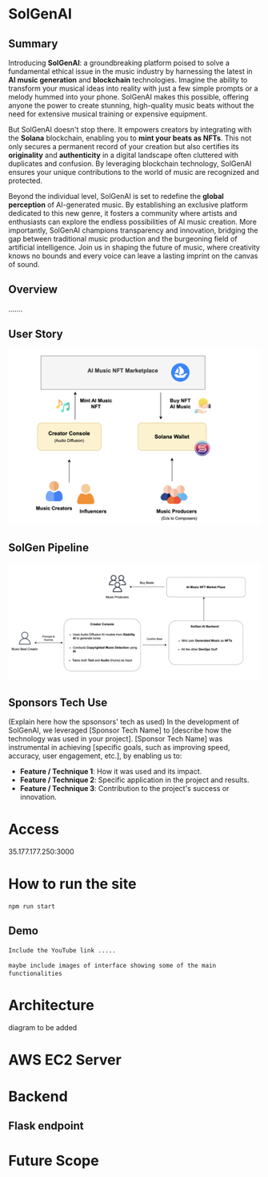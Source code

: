 # SolGenAI

## Summary
Introducing **SolGenAI**: a groundbreaking platform poised to solve a fundamental ethical issue in  the music industry by harnessing the latest in **AI music generation** and **blockchain** technologies. Imagine the ability to transform your musical ideas into reality with just a few simple prompts or a melody hummed into your phone. SolGenAI makes this possible, offering anyone the power to create stunning, high-quality music beats without the need for extensive musical training or expensive equipment.

But SolGenAI doesn't stop there. It empowers creators by integrating with the **Solana** blockchain, enabling you to **mint your beats as NFTs**. This not only secures a permanent record of your creation but also certifies its **originality** and **authenticity** in a digital landscape often cluttered with duplicates and confusion. By leveraging blockchain technology, SolGenAI ensures your unique contributions to the world of music are recognized and protected.

Beyond the individual level, SolGenAI is set to redefine the **global perception** of AI-generated music. By establishing an exclusive platform dedicated to this new genre, it fosters a community where artists and enthusiasts can explore the endless possibilities of AI music creation. More importantly, SolGenAI champions transparency and innovation, bridging the gap between traditional music production and the burgeoning field of artificial intelligence. Join us in shaping the future of music, where creativity knows no bounds and every voice can leave a lasting imprint on the canvas of sound.

## Overview
.......

## User Story
![](diagrams/SolGen_User_Story.png)

## SolGen Pipeline
![](diagrams/SolGen_Pipeline.png)



## Sponsors Tech Use
(Explain here how the spsonsors' tech as used)
In the development of SolGenAI, we leveraged [Sponsor Tech Name] to [describe how the technology was used in your project]. [Sponsor Tech Name] was instrumental in achieving [specific goals, such as improving speed, accuracy, user engagement, etc.], by enabling us to:

- **Feature / Technique 1**: How it was used and its impact.
- **Feature / Technique 2**: Specific application in the project and results.
- **Feature / Technique 3**: Contribution to the project's success or innovation.

# Access
35.177.177.250:3000
# How to run the site
```
npm run start 
```
## Demo
```
Include the YouTube link .....
```
```
maybe include images of interface showing some of the main functionalities
```

# Architecture
diagram to be added

# AWS EC2 Server


# Backend


## Flask endpoint




# Future Scope



